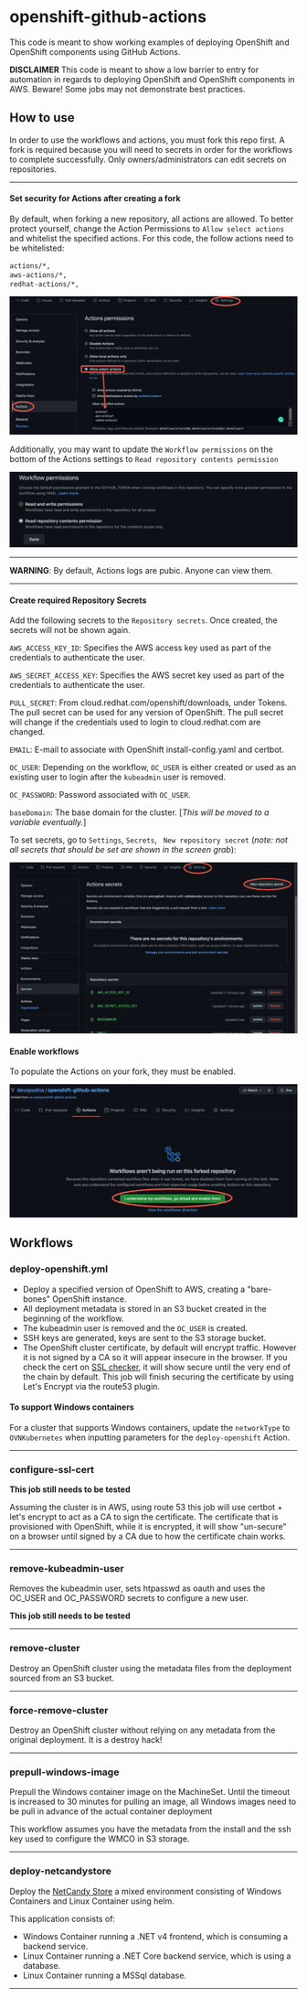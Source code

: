 # openshift-github-actions

This code is meant to show working examples of deploying OpenShift and OpenShift components using GitHub Actions.

**DISCLAIMER** 
This code is meant to show a low barrier to entry for automation in regards to deploying OpenShift and OpenShift components in AWS.  Beware! Some jobs may not demonstrate best practices.
## How to use

In order to use the workflows and actions, you must fork this repo first.  A fork is required because you will need to secrets in order for the workflows to complete successfully.  Only owners/administrators can edit secrets on repositories.

---
#### Set security for Actions after creating a fork
By default, when forking a new repository, all actions are allowed.  To better protect yourself, change the Action Permissions to `Allow select actions` and whitelist the specified actions.  For this code, the follow actions need to be whitelisted:
```
actions/*,
aws-actions/*,
redhat-actions/*,
```
![allow select actions](/assets/images/allow_select_actions.png)

Additionally, you may want to update the `Workflow permissions` on the bottom of the Actions settings to `Read repository contents permission`

![workflow permissions](/assets/images/workflow_permissions.png)

---

**WARNING**: By default, Actions logs are pubic. Anyone can view them.

---
#### Create required Repository Secrets
Add the following secrets to the `Repository secrets`.  Once created, the secrets will not be shown again.

`AWS_ACCESS_KEY_ID`: Specifies the AWS access key used as part of the credentials to authenticate the user.

`AWS_SECRET_ACCESS_KEY`: Specifies the AWS secret key used as part of the credentials to authenticate the user.

`PULL_SECRET`: From cloud.redhat.com/openshift/downloads, under Tokens.  The pull secret can be used for any version of OpenShift.  The pull secret will change if the credentials used to login to cloud.redhat.com are changed.

`EMAIL`: E-mail to associate with OpenShift install-config.yaml and certbot.

`OC_USER`: Depending on the workflow, `OC_USER` is either created or used as an existing user to login after the `kubeadmin` user is removed.

`OC_PASSWORD`: Password associated with `OC_USER`.

`baseDomain`: The base domain for the cluster. [_This will be moved to a variable eventually._]

To set secrets, go to `Settings`, `Secrets`, ` New repository secret` (_note: not all secrets that should be set are shown in the screen grab_):

![setting secrets](/assets/images/setting_secrets.png)

#### Enable workflows

To populate the Actions on your fork, they must be enabled.

![enable workflows](/assets/images/enable_workflows_on_fork.png)

## Workflows

### deploy-openshift.yml

- Deploy a specified version of OpenShift to AWS, creating a "bare-bones" OpenShift instance.
- All deployment metadata is stored in an S3 bucket created in the beginning of the workflow.
- The kubeadmin user is removed and the `OC_USER` is created.
- SSH keys are generated, keys are sent to the S3 storage bucket.
- The OpenShift cluster certificate, by default will encrypt traffic.  However it is not signed by a CA so it will appear insecure in the browser.  If you check the cert on [SSL checker](https://www.sslshopper.com/ssl-checker.html), it will show secure until the very end of the chain by default.  This job will finish securing the certificate by using Let's Encrypt via the route53 plugin.

#### To support Windows containers
For a cluster that supports Windows containers, update the `networkType` to `OVNKubernetes` when inputting parameters for the `deploy-openshift` Action.

---

### configure-ssl-cert

**This job still needs to be tested**

Assuming the cluster is in AWS, using route 53 this job will use certbot + let's encrypt to act as a CA to sign the certificate.  The certificate that is provisioned with OpenShift, while it is encrypted, it will show "un-secure" on a browser until signed by a CA due to how the certificate chain works.

---

### remove-kubeadmin-user

Removes the kubeadmin user, sets htpasswd as oauth and uses the OC_USER and OC_PASSWORD secrets to configure a new user.

**This job still needs to be tested**

---

### remove-cluster

Destroy an OpenShift cluster using the metadata files from the deployment sourced from an S3 bucket.

---

### force-remove-cluster

Destroy an OpenShift cluster without relying on any metadata from the original deployment.  It is a destroy hack!

---
### prepull-windows-image

Prepull the Windows container image on the MachineSet.  Until the timeout is increased to 30 minutes for pulling an image, all Windows images need to be pull in advance of the actual container deployment

This workflow assumes you have the metadata from the install and the ssh key used to configure the WMCO in S3 storage.

---

### deploy-netcandystore

Deploy the [NetCandy Store](http://people.redhat.com/chernand/windows-containers-quickstart/ns-intro/) a mixed environment consisting of Windows Containers and Linux Container using helm.

This application consists of:

- Windows Container running a .NET v4 frontend, which is consuming a backend service.
- Linux Container running a .NET Core backend service, which is using a database.
- Linux Container running a MSSql database.

---
